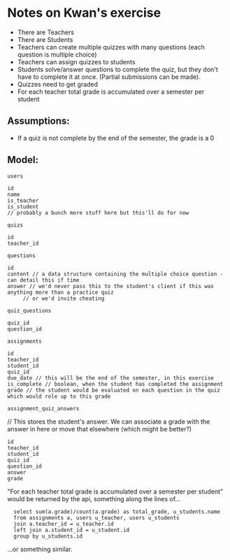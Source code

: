 # Notes on Kwan's exercise


- There are Teachers
- There are Students
- Teachers can create multiple quizzes with many questions (each question is multiple choice)
- Teachers can assign quizzes to students
- Students solve/answer questions to complete the quiz, but they don't have to complete it at once. (Partial submissions can be made).
- Quizzes need to get graded
- For each teacher total grade is accumulated over a semester per student

## Assumptions:

* If a quiz is not complete by the end of the semester, the grade is a 0

## Model:

`users`

    id
    name
    is_teacher
    is_student
    // probably a bunch more stuff here but this'll do for now

`quizs`

    id
    teacher_id

`questions`

    id
    content // a data structure containing the multiple choice question - can detail this if time
    answer // we'd never pass this to the student's client if this was anything more than a practice quiz
         // or we'd invite cheating

`quiz_questions`

    quiz_id
    question_id

`assignments`

    id
    teacher_id
    student_id
    quiz_id
    due_date // this will be the end of the semester, in this exercise
    is_complete // boolean, when the student has completed the assignment
    grade // the student would be evaluated on each question in the quiz which would role up to this grade

`assignment_quiz_answers`

// This stores the student's answer.  We can associate a grade with
the answer in here or move that elsewhere (which might be better?)

    id
    teacher_id
    student_id
    quiz_id
    question_id
    answer
    grade

"For each teacher total grade is accumulated over a semester per student" would be returned by the api,
something along the lines of...

```
  select sum(a.grade)/count(a.grade) as total_grade, u_students.name
  from assignments a, users u_teacher, users u_students
  join a.teacher_id = u_teacher.id
  left join a.student_id = u_student.id
  group by u_students.id
```

...or something similar.


